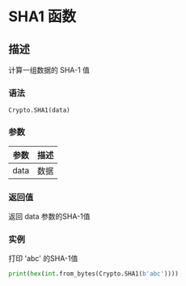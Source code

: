 # SHA1 函数

## 描述
计算一组数据的 SHA-1 值

### 语法
`Crypto.SHA1(data)`

### 参数
|参数|描述|
|----|----|
|data|数据|

### 返回值
返回 data 参数的SHA-1值

### 实例
打印 'abc' 的SHA-1值
```Python
print(hex(int.from_bytes(Crypto.SHA1(b'abc'))))
```